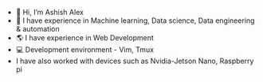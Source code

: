 - 👋 Hi, I’m Ashish Alex 
- :wrench: I have experience in Machine learning, Data science, Data engineering & automation
- :earth_americas: I have experience in Web Development
- 💻 Development environment - Vim, Tmux
- I have also worked with devices such as Nvidia-Jetson Nano, Raspberry pi


<!---
ashish10alex/ashish10alex is a ✨ special ✨ repository because its `README.md` (this file) appears on your GitHub profile.
You can click the Preview link to take a look at your changes.
--->
